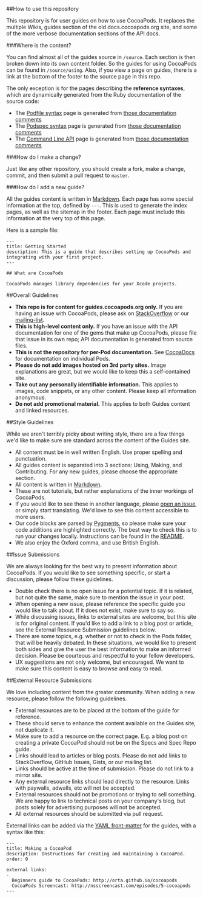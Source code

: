 ##How to use this repository

This repository is for user guides on how to use CocoaPods. It replaces the multiple Wikis, guides section of the old docs.cocoapods.org site, and some of the more verbose documentation sections of the API docs.

###Where is the content?

You can find almost all of the guides source in `/source`. Each section is then broken down into its own content folder. So the guides for using CocoaPods can be found in `/source/using`. Also, if you view a page on guides, there is a link at the bottom of the footer to the source page in this repo.

The only exception is for the pages describing the **reference syntaxes**, which are dynamically generated from the Ruby documentation of the source code:

 * The [Podfile syntax](https://guides.cocoapods.org/syntax/podfile.html) page is generated from [those documentation comments](https://github.com/CocoaPods/Core/blob/master/lib/cocoapods-core/podfile/dsl.rb)
 * The [Podspec syntax](https://guides.cocoapods.org/syntax/podspec.html) page is generated from [those documentation comments](https://github.com/CocoaPods/Core/blob/master/lib/cocoapods-core/specification/dsl.rb)
 * The [Command Line API](https://guides.cocoapods.org/terminal/commands.html) page is generated from [those documentation comments]()

###How do I make a change?

Just like any other repository, you should create a fork, make a change, commit, and then submit a pull request to `master`.

###How do I add a new guide?

All the guides content is written in [Markdown](http://daringfireball.net/projects/markdown/). Each page has some special information at the top, defined by `---`. This is used to generate the index pages, as well as the sitemap in the footer. Each page must include this information at the very top of this page.

Here is a sample file:

```
---
title: Getting Started
description: This is a guide that describes setting up CocoaPods and integrating with your first project.
---

## What are CocoaPods

CocoaPods manages library dependencies for your Xcode projects.
```

##Overall Guidelines

- **This repo is for content for guides.cocoapods.org only.** If you are having an issue with CocoaPods, please ask on [StackOverflow](http://stackoverflow.com/search?q=CocoaPods) or our [mailing-list](http://groups.google.com/group/cocoapods).
- **This is high-level content only.** If you have an issue with the API documentation for one of the gems that make up CocoaPods, please file that issue in its own repo; API documentation is generated from source files.
- **This is not the repository for per-Pod documentation.** See [CocoaDocs](http://cocoadocs.org) for documentation on individual Pods.
- **Please do not add images hosted on 3rd party sites.** Image explanations are great, but we would like to keep this a self-contained site.
- **Take out any personally identifiable information.** This applies to images, code snippets, or any other content. Please keep all information anonymous.
- **Do not add promotional material.** This applies to both Guides content and linked resources.

##Style Guidelines

While we aren't terribly picky about writing style, there are a few things we'd like to make sure are standard across the content of the Guides site.

- All content must be in well written English. Use proper spelling and punctuation.
- All guides content is separated into 3 sections: Using, Making, and Contributing. For any new guides, please choose the appropriate section.
- All content is written in [Markdown](http://daringfireball.net/projects/markdown/).
- These are not tutorials, but rather explanations of the inner workings of CocoaPods.
- If you would like to see these in another language, please [open an issue](https://github.com/CocoaPods/guides.cocoapods.org/issues), or simply start translating. We'd love to see this content accessible to more users.
- Our code blocks are parsed by [Pygments](https://github.com/tmm1/pygments.rb), so please make sure your code additions are highlighted correctly. The best way to check this is to run your changes locally. Instructions can be found in the [README](README.md).
- We also enjoy the Oxford comma, and use British English.

##Issue Submissions

We are always looking for the best way to present information about CocoaPods. If you would like to see something specific, or start a discussion, please follow these guidelines.

- Double check there is no open issue for a potential topic. If it is related, but not quite the same, make sure to mention the issue in your post.
- When opening a new issue, please reference the specific guide you would like to talk about. If it does not exist, make sure to say so.
- While discussing issues, links to external sites are welcome, but this site is for original content. If you'd like to add a link to a blog post or article, see the External Resource Submission guidelines below.
- There are some topics, e.g. whether or not to check in the Pods folder, that will be heavily debated. In these situations, we would like to present both sides and give the user the best information to make an informed decision. Please be courteous and respectful to your fellow developers.
- UX suggestions are not only welcome, but encouraged. We want to make sure this content is easy to browse and easy to read.

##External Resource Submissions

We love including content from the greater community. When adding a new resource, please follow the following guidelines.

- External resources are to be placed at the bottom of the guide for reference.
- These should serve to enhance the content available on the Guides site, not duplicate it.
- Make sure to add a resource on the correct page. E.g. a blog post on creating a private CocoaPod should not be on the Specs and Spec Repo guide.
- Links should lead to articles or blog posts. Please do not add links to StackOverflow, GitHub Issues, Gists, or our mailing list.
- Links should be active at the time of submission. Please do not link to a mirror site.
- Any external resource links should lead directly to the resource. Links with paywalls, adwalls, etc will not be accepted.
- External resources should not be promotions or trying to sell something. We are happy to link to technical posts on your company's blog, but posts solely for advertising purposes will not be accepted.
- All external resources should be submitted via pull request.

External links can be added via the [YAML front-matter](http://jekyllrb.com/docs/frontmatter/) for the guides, with a syntax like this:

```
---
title: Making a CocoaPod
description: Instructions for creating and maintaining a CocoaPod.
order: 0  

external links:
-
  Beginners guide to CocoaPods: http://orta.github.io/cocoapods
  CocoaPods Screencast: http://nsscreencast.com/episodes/5-cocoapods
---

```
